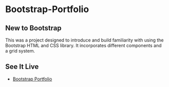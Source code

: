 # Bootstrap-Portfolio

##  New to Bootstrap

This was a project designed to introduce and build familiarity with using the Bootstrap HTML and CSS library.
It incorporates different components and a grid system.

## See It Live

* [Bootstrap Portfolio](https://arrowfoxie.github.io/Bootstrap-Portfolio/)
